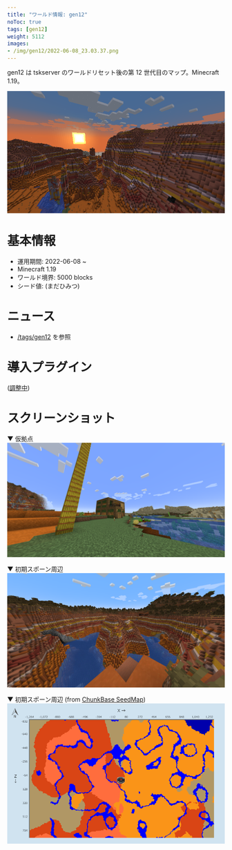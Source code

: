 ```yaml
---
title: "ワールド情報: gen12"
noToc: true
tags: [gen12]
weight: 5112
images:
- /img/gen12/2022-06-08_23.03.37.png
---
```


gen12 は tskserver のワールドリセット後の第 12 世代目のマップ。Minecraft 1.19。
<!--more-->

![](/img/gen12/2022-06-08_23.03.37.png)

# 基本情報
- 運用期間: 2022-06-08 ~
- Minecraft 1.19
- ワールド境界: 5000 blocks
- シード値: (まだひみつ)

# ニュース
- [/tags/gen12](/tags/gen12) を参照

# 導入プラグイン
([調整中](/2022/06/08/1.19-update/))

# スクリーンショット
▼ 仮拠点
![](/img/gen12/2022-06-11_14.10.44.png)

▼ 初期スポーン周辺
![](/img/gen12/2022-06-11_16.28.02.png)

▼ 初期スポーン周辺 (from [ChunkBase SeedMap](https://www.chunkbase.com/apps/seed-map))
![](/img/gen12/respawn.png)

